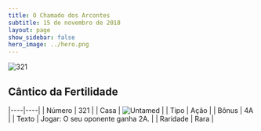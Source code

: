 ```yaml
---
title: O Chamado dos Arcontes
subtitle: 15 de novembro de 2018
layout: page
show_sidebar: false
hero_image: ../hero.png
---
```


![321](https://cdn.keyforgegame.com/media/card_front/pt/341_321_43VFXWMHFR7M_pt.png)

## Cântico da Fertilidade

|----|----|
| Número | 321 |
| Casa | ![Untamed](https://archonarcana.com/images/thumb/b/bd/Untamed.png/22px-Untamed.png "Indomados") |
| Tipo | Ação |
| Bônus | 4A |
| Texto | Jogar: O seu oponente ganha 2A. |
| Raridade | Rara |
